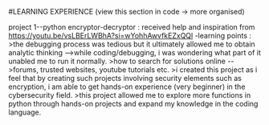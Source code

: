 #LEARNING EXPERIENCE (view this section in code -> more organised)

project 1--python encryptor-decryptor : received help and inspiration from https://youtu.be/vsLBErLWBhA?si=wYohhAwvfkEZxQQl
   -learning points :
         >the debugging process was tedious but it ultimately allowed me to obtain analytic thinking -->while coding/debugging, i was wondering what part of it unabled me to run it normally.
         >how to search for solutions online -->forums, trusted websites, youtube tutorials etc.
         >i created this project as i feel that by creating such projects involving security elements such as encryption, i am able to get hands-on experience (very beginner) in the cybersecurity field.
         >this project allowed me to explore more functions in python through hands-on projects and expand my knowledge in the coding language.
